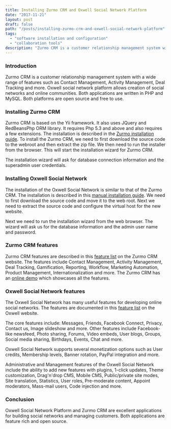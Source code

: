 ```yaml
---
title: Installing Zurmo CRM and Oxwell Social Network Platform
date: "2017-11-21"
layout: post
draft: false
path: "/posts/installing-zurmo-crm-and-oxwell-social-network-platform"
tags:
  - "software installation and configuration"
  - "collaboration tools"
description: "Zurmo CRM is a customer relationship management system with a wide range of features such as Contact Management, Activity Management, Deal Tracking and more. Oxwell social network platform allows creation of social networks and online communities. Both applications are written in PHP and MySQL. Both platforms are open source and free to use."
---
```


### Introduction
Zurmo CRM is a customer relationship management system with a wide range of features such as Contact Management, Activity Management, Deal Tracking and more. Oxwell social network platform allows creation of social networks and online communities. Both applications are written in PHP and MySQL. Both platforms are open source and free to use.

### Installing Zurmo CRM
Zurmo CRM is based on the Yii framework. It also uses JQuery and RedBeansPhp ORM library. It requires Php 5.3 and above and also requires a few extensions. The installation is described in the [Zurmo installation guide](http://zurmo.org/wiki/installing-zurmo). To install the Zurmo CRM, we need to first download the source code to the webroot and then extract the zip file. We then need to run the installer from the browser. This will start the installation wizard for Zurmo CRM.

The installation wizard will ask for database connection information and the superadmin user credentials.

### Installing Oxwell Social Network
The installation of the Oxwell Social Network is similar to that of the Zurmo CRM. The installation is described in this [manual installation guide](https://wiki.oxwall.com/install:manual_installation). We need to first download the source code and move it to the web root. Next we need to extract the source code and configure the virtual host for the new website.

Next we need to run the installation wizard from the web browser. The wizard will ask us for the database information and the admin user name and password.

### Zurmo CRM features
Zurmo CRM features are described in this [feature list](http://zurmo.org/features) on the Zurmo CRM website. The features include Contact Management, Activity Management, Deal Tracking, Gamification, Reporting, Workflow, Marketing Automation, Product Management, Internationalization and more. The Zurmo CRM has an [online demo](http://demo.zurmo.com) which showcases all the features.

### Oxwell Social Network features
The Oxwell Social Network has many useful features for developing online social networks. The features are documented in this [feature list](https://www.oxwall.com/complete-feature-list) on the Oxwell website.

The core features include: Messages, Friends, Facebook Connect, Privacy, Contact us, Image slideshow and more. Other features include Facebook-like newsfeed, Photo sharing, Forums, Video embeds, User blogs, Groups, Social media sharing, Birthdays, Events, Chat and more.

Oxwell Social Network supports several monetization options such as User credits, Membership levels, Banner rotation, PayPal integration and more.

Administrative and Management features of the Oxwell Social Network include the ability to add new features with plugins, 1-click updates, Theme customization, Drag'n'drop CMS, Mobile CMS, Public/private site modes, Site translation, Statistics, User roles, Pre-moderate content, Appoint moderators, Mass-mail users, Code injection and more.

### Conclusion
Oxwell Social Network Platform and Zurmo CRM are excellent applications for building social networks and managing customers. Both applications are feature rich and open source.
